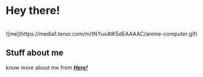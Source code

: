 # Hey there!
<br>
![me](https://media1.tenor.com/m/tNYus4tK5dEAAAAC/anime-computer.gif)
<br>

## Stuff about me
know more about me from _**[Here!](https://tilak.is-a.dev)**_
